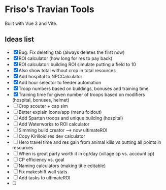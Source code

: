 # Friso's Travian Tools

Built with Vue 3 and Vite.

## Ideas list

- [x] Bug: Fix deleting tab (always deletes the first now)
- [x] ROI calculator (how long for res to pay back)
- [x] ROI calculator: building ROI simulate putting a field to 10
- [x] Also show total without crop in total resources
- [x] Add hospital to NPCCalculator
- [x] Add hour selector to feeder automation
- [x] Troop numbers based on buildings, bonuses and training time
- [x] Training time for given number of troops based on modifiers (hospital, bonuses, helmet)
- [ ] Crop scouter + cap sim
- [ ] Better explain icons/app (menu foldout)
- [ ] Add Spartan troops and unique building (hospital)
- [ ] Add Waterworks to ROI calculator
- [ ] Simming build creator --> now ultimateROI
- [ ] Copy Kirilloid res dev calculator
- [ ] Hero travel time and res gain from animal kills vs putting all points in resources
- [ ] When is great party worth it in cp/day (village cp vs. account cp)
- [ ] CP efficiency vs. goal
- [ ] Naming calculators (making title editable)
- [ ] Fix makeshift wall stats
- [ ] Add tasks to ultimateROI
- [ ] 
